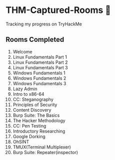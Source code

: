 # THM-Captured-Rooms 🚩
Tracking my progress on TryHackMe 


## Rooms Completed 

1. Welcome
2. Linux Fundamentals Part 1 
3. Linux Fundamentals Part 2
4. Linux Fundamentals Part 3
5. Windows Fundamentals 1
6. Windows Fundamentals 2
7. Windows Fundamentals 3
8. Lazy Admin
9. Intro to x86-64
10. CC: Steganography
11. Principles of Security
12. Content Discovery
13. Burp Suite: The Basics
14. The Hacker Methodology
15. CC: Pen Testing
16. Introductory Researching
17. Google Dorking
18. OhSINT
19. TMUX(Terminal Multiplexer)
20. Burp Suite: Repeater(inspector)

